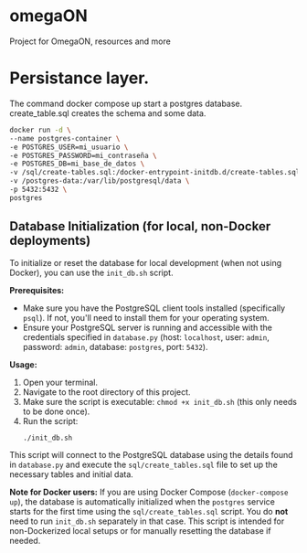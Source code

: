 # omegaON
Project for OmegaON, resources and more

# Persistance layer.

The command docker compose up start a postgres database. create_table.sql creates the schema and some data.

```bash
docker run -d \
--name postgres-container \
-e POSTGRES_USER=mi_usuario \
-e POSTGRES_PASSWORD=mi_contraseña \
-e POSTGRES_DB=mi_base_de_datos \
-v /sql/create-tables.sql:/docker-entrypoint-initdb.d/create-tables.sql \
-v /postgres-data:/var/lib/postgresql/data \
-p 5432:5432 \
postgres
```

## Database Initialization (for local, non-Docker deployments)

To initialize or reset the database for local development (when not using Docker), you can use the `init_db.sh` script.

**Prerequisites:**
- Make sure you have the PostgreSQL client tools installed (specifically `psql`). If not, you'll need to install them for your operating system.
- Ensure your PostgreSQL server is running and accessible with the credentials specified in `database.py` (host: `localhost`, user: `admin`, password: `admin`, database: `postgres`, port: `5432`).

**Usage:**
1. Open your terminal.
2. Navigate to the root directory of this project.
3. Make sure the script is executable: `chmod +x init_db.sh` (this only needs to be done once).
4. Run the script:
   ```bash
   ./init_db.sh
   ```
This script will connect to the PostgreSQL database using the details found in `database.py` and execute the `sql/create_tables.sql` file to set up the necessary tables and initial data.

**Note for Docker users:** If you are using Docker Compose (`docker-compose up`), the database is automatically initialized when the `postgres` service starts for the first time using the `sql/create_tables.sql` script. You do **not** need to run `init_db.sh` separately in that case. This script is intended for non-Dockerized local setups or for manually resetting the database if needed.